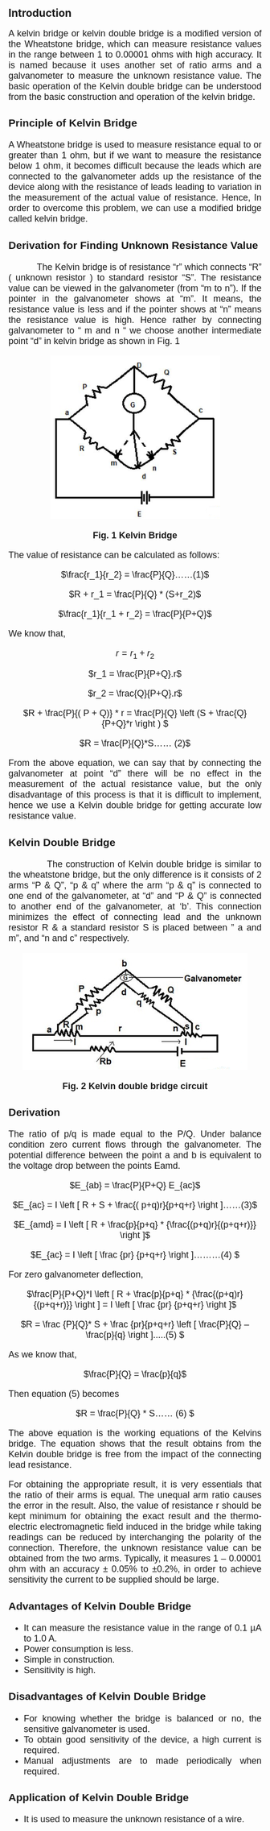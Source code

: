 ## Introduction

<div style="text-align: justify; font-size: 18px;font-family: 'Nunito Sans',sans-serif;">
A kelvin bridge or kelvin double bridge is a modified version of the Wheatstone bridge, which can measure resistance values in the range between 1 to 0.00001 ohms with high accuracy. It is named because it uses another set of ratio arms and a galvanometer to measure the unknown resistance value. The basic operation of the Kelvin double bridge can be understood from the basic construction and operation of the kelvin bridge.<br>

### Principle of Kelvin Bridge 
A Wheatstone bridge is used to measure resistance equal to or greater than 1 ohm, but if we want to measure the resistance below 1 ohm, it becomes difficult because the leads which are connected to the galvanometer adds up the resistance of the device along with the resistance of leads leading to variation in the measurement of the actual value of resistance. Hence, In order to overcome this problem, we can use a modified bridge called kelvin bridge.<br>

### Derivation for Finding Unknown Resistance Value
&nbsp;&nbsp;&nbsp;&nbsp;&nbsp;&nbsp;&nbsp;&nbsp;&nbsp;&nbsp;&nbsp;The Kelvin bridge is of resistance “r” which connects “R” ( unknown resistor ) to standard resistor “S”. The resistance value can be viewed in the galvanometer (from “m to n”). If the pointer in the galvanometer shows at “m”. It means, the resistance value is less and if the pointer shows at “n” means the resistance value is high. Hence rather by connecting galvanometer to “ m and n “ we choose another intermediate point “d” in kelvin bridge as shown in Fig. 1
<center>

![circuit](images/circuit1.png)

**Fig. 1 Kelvin Bridge**
</center>

The value of resistance can be calculated as follows:
<center>

$\frac{r_1}{r_2} = \frac{P}{Q}……(1)$ 

</center>

<center>

$R + r_1 = \frac{P}{Q} * (S+r_2)$   

</center>

<center>

$\frac{r_1}{r_1 + r_2} = \frac{P}{P+Q}$

</center>

We know that, 

<center>

$r = r_1 + r_2$ 

</center>

<center>

$r_1 = \frac{P}{P+Q}.r$

</center>

<center>

$r_2 = \frac{Q}{P+Q}.r$ 

</center>

<center>

$R + \frac{P}{( P + Q)} * r = \frac{P}{Q} \left (S + \frac{Q}{P+Q}*r \right ) $

</center>

<center>

$R = \frac{P}{Q}*S…… (2)$  

</center>

From the above equation, we can say that by connecting the galvanometer at point “d” there will be no effect in the measurement of the actual resistance value, but the only disadvantage of this process is that it is difficult to implement, hence we use a Kelvin double bridge for getting accurate low resistance value.


###  Kelvin Double Bridge
&nbsp;&nbsp;&nbsp;&nbsp;&nbsp;&nbsp;&nbsp;&nbsp;&nbsp;&nbsp;&nbsp;&nbsp;The construction of Kelvin double bridge is similar to the wheatstone bridge, but the only difference is it consists of 2 arms “P & Q”, “p & q” where the arm “p & q” is connected to one end of the galvanometer, at “d” and “P & Q” is connected to another end of the galvanometer, at ‘b’. This connection minimizes the effect of connecting lead and the unknown resistor R & a standard resistor S is placed between ” a and m”, and “n and c” respectively.
<br>
<center> 

![circuit](images/circuit2.png) 

**Fig. 2 Kelvin double bridge circuit**</center>

### Derivation<br>
The ratio of p/q is made equal to the P/Q. Under balance condition zero current flows through the galvanometer. The potential difference between the point a and b is equivalent to the voltage drop between the points Eamd.

<center>

$E_{ab} = \frac{P}{P+Q}  E_{ac}$

</center>

<center>

$E_{ac} = I \left [ R + S + \frac{( p+q)r}{p+q+r} \right ]……(3)$ 

</center>

<center>

$E_{amd} = I \left [ R + \frac{p}{p+q} * {\frac{(p+q)r}{(p+q+r)}} \right ]$

</center>

<center>

$E_{ac} = I \left [ \frac {pr} {p+q+r} \right ]………(4) $

</center>

For zero galvanometer deflection,

<center>

$\frac{P}{P+Q}*I \left [ R + \frac{p}{p+q} * {\frac{(p+q)r}{(p+q+r)}} \right ] = I \left [ \frac {pr} {p+q+r} \right ]$

</center>

<center>

$R = \frac {P}{Q}* S + \frac {pr}{p+q+r} \left [ \frac{P}{Q} – \frac{p}{q} \right ].....(5) $ 

</center>

As we know that, 

<center>

$\frac{P}{Q} = \frac{p}{q}$ 

</center>

Then equation (5) becomes

<center>

$R = \frac{P}{Q} * S…… (6) $ 

</center>

The above equation is the working equations of the Kelvins bridge. The equation shows that the result obtains from the Kelvin double bridge is free from the impact of the connecting lead resistance. 

For obtaining the appropriate result, it is very essentials that the ratio of their arms is equal. The unequal arm ratio causes the error in the result.  Also, the value of resistance r should be kept minimum for obtaining the exact result and the thermo-electric electromagnetic field induced in the bridge while taking readings can be reduced by interchanging the polarity of the connection. Therefore, the unknown resistance value can be obtained from the two arms. Typically, it measures 1 – 0.00001 ohm with an accuracy ± 0.05% to ±0.2%, in order to achieve sensitivity the current to be supplied should be large.


### Advantages of Kelvin Double Bridge

* It can measure the resistance value in the range of 0.1 µA to 1.0 A.
* Power consumption is less.
* Simple in construction.
* Sensitivity is high.

### Disadvantages of Kelvin Double Bridge
* For knowing whether the bridge is balanced or no, the sensitive galvanometer is used.
* To obtain good sensitivity of the device, a high current is required.
* Manual adjustments are to made periodically when required. 


### Application of Kelvin Double Bridge
* It is used to measure the unknown resistance of a wire.

</div>